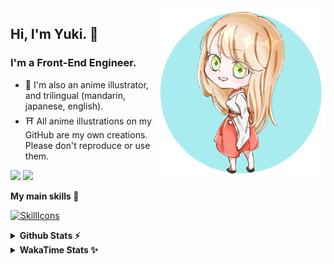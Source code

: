<img style="width:270px;" align="right" src="./asset/image/yuki16bit-chibi-avatar.png">

## Hi, I'm Yuki. 🍋

### I'm a Front-End Engineer.

- 🍡 I'm also an anime illustrator, and trilingual (mandarin, japanese, english).
- ⛩ All anime illustrations on my GitHub are my own creations. Please don't reproduce or use them.

[![](https://img.shields.io/badge/Codesandbox-040404?style=for-the-badge&logo=codesandbox&logoColor=DBDBDB)](https://codesandbox.io/u/yuki16bit)
[![](https://img.shields.io/badge/Codepen-000000?style=for-the-badge&logo=codepen&logoColor=white)](https://codepen.io/yuki16bit)

**My main skills 🎋**

[![SkillIcons](https://skillicons.dev/icons?i=react,redux,ts,js,next,tailwind,css,mui,html,vite,py,docker,gcp,aws,figma)](https://skillicons.dev)

<details>
  <summary><b>Github Stats ⚡</b></summary>

![Yuki's GitHub stats](https://github-readme-stats.vercel.app/api?username=yuki16bit&theme=tokyonight&count_private=true&line_height=20)
![Yuki's top langs](https://github-readme-stats.vercel.app/api/top-langs/?username=yuki16bit&theme=tokyonight&count_private=true&layout=compact)

</details>

<details>
  <summary><b>WakaTime Stats ✨</b></summary>

<!--START_SECTION:waka-->
**I'm a Night 🦉** 

```text
🌞 Morning                1 commits           ░░░░░░░░░░░░░░░░░░░░░░░░░   00.26 % 
🌆 Daytime                145 commits         █████████░░░░░░░░░░░░░░░░   36.99 % 
🌃 Evening                159 commits         ██████████░░░░░░░░░░░░░░░   40.56 % 
🌙 Night                  87 commits          ██████░░░░░░░░░░░░░░░░░░░   22.19 % 
```


📊 **This Week I Spent My Time On** 

```text
🕑︎ Time Zone: Asia/Taipei

🐱‍💻 Projects: 
news-spark-frontend      14 hrs 28 mins      ████████████████████░░░░░   80.32 % 
2022-tw-dev-cm-contract-s2 hrs 25 mins       ███░░░░░░░░░░░░░░░░░░░░░░   13.47 % 
yuki                     59 mins             █░░░░░░░░░░░░░░░░░░░░░░░░   05.46 % 
2023-hk-EnterpriseSearchP8 mins              ░░░░░░░░░░░░░░░░░░░░░░░░░   00.76 % 
```


 Last Updated on 29/12/2024 20:19:21 UTC
<!--END_SECTION:waka-->
</details>

